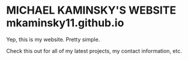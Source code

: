 MICHAEL KAMINSKY'S WEBSITE 
mkaminsky11.github.io
=====================
Yep, this is my website. Pretty simple.

Check this out for all of my latest projects, my contact information, etc.

<!--
http://stackoverflow.com/questions/3642540/uitextview-with-syntax-highlighting
https://developer.apple.com/library/ios/documentation/uikit/reference/uitextview_class/Reference/UITextView.html
http://www.objc.io/issue-5/getting-to-know-textkit.html
http://stackoverflow.com/questions/5559530/suggestions-for-how-to-communicate-from-js-running-in-a-uiwebview-to-the-hosting
-->
